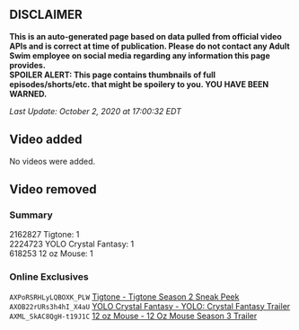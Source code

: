 ## DISCLAIMER
**This is an auto-generated page based on data pulled from official video APIs and is correct at time of publication. Please do not contact any Adult Swim employee on social media regarding any information this page provides.**  
**SPOILER ALERT: This page contains thumbnails of full episodes/shorts/etc. that might be spoilery to you. YOU HAVE BEEN WARNED.**  

_Last Update: October 2, 2020 at 17:00:32 EDT_
## Video added
No videos were added.  
## Video removed
### Summary
2162827 Tigtone: 1  
2224723 YOLO Crystal Fantasy: 1  
618253 12 oz Mouse: 1  
### Online Exclusives
`AXPoRSRHLyLQBOXK_PLW` [Tigtone - Tigtone Season 2 Sneak Peek](https://www.adultswim.com/videos/tigtone/tigtone-season-2-sneak-peek)  
`AXOB22rURs3h4hI_X4aU` [YOLO Crystal Fantasy - YOLO: Crystal Fantasy Trailer](https://www.adultswim.com/videos/yolo-crystal-fantasy/yolo-crystal-fantasy-trailer)  
`AXML_SkAC8QgH-t19J1C` [12 oz Mouse - 12 Oz Mouse Season 3 Trailer](https://www.adultswim.com/videos/12-oz-mouse/12-oz-mouse-season-3-trailer)  
